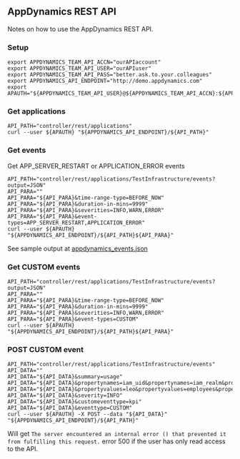 ## AppDynamics REST API
Notes on how to use the AppDynamics REST API.

### Setup

    export APPDYNAMICS_TEAM_API_ACCN="ourAPIaccount"
    export APPDYNAMICS_TEAM_API_USER="ourAPIuser"
    export APPDYNAMICS_TEAM_API_PASS="better.ask.to.your.colleagues"
    export APPDYNAMICS_API_ENDPOINT="http://demo.appdynamics.com"
    export APAUTH="${APPDYNAMICS_TEAM_API_USER}@${APPDYNAMICS_TEAM_API_ACCN}:${APPDYNAMICS_TEAM_API_PASS}"

### Get applications

    API_PATH="controller/rest/applications"
    curl --user ${APAUTH} "${APPDYNAMICS_API_ENDPOINT}/${API_PATH}"


### Get events
Get APP_SERVER_RESTART or APPLICATION_ERROR events

    API_PATH="controller/rest/applications/TestInfrastructure/events?output=JSON"
    API_PARA=""
    API_PARA="${API_PARA}&time-range-type=BEFORE_NOW"
    API_PARA="${API_PARA}&duration-in-mins=9999"
    API_PARA="${API_PARA}&severities=INFO,WARN,ERROR"
    API_PARA="${API_PARA}&event-types=APP_SERVER_RESTART,APPLICATION_ERROR"
    curl --user ${APAUTH} "${APPDYNAMICS_API_ENDPOINT}/${API_PATH}${API_PARA}"

See sample output at [appdynamics_events.json](https://gist.github.com/elgalu/62152e253406307a09b4ca51f2581ef9)

### Get CUSTOM events

    API_PATH="controller/rest/applications/TestInfrastructure/events?output=JSON"
    API_PARA=""
    API_PARA="${API_PARA}&time-range-type=BEFORE_NOW"
    API_PARA="${API_PARA}&duration-in-mins=9999"
    API_PARA="${API_PARA}&severities=INFO,WARN,ERROR"
    API_PARA="${API_PARA}&event-types=CUSTOM"
    curl --user ${APAUTH} "${APPDYNAMICS_API_ENDPOINT}/${API_PATH}${API_PARA}"

### POST CUSTOM event

    API_PATH="controller/rest/applications/TestInfrastructure/events"
    API_DATA=""
    API_DATA="${API_DATA}&summary=usage"
    API_DATA="${API_DATA}&propertynames=iam_uid&propertynames=iam_realm&propertynames=team"
    API_DATA="${API_DATA}&propertyvalues=leo&propertyvalues=employees&propertyvalues=tip"
    API_DATA="${API_DATA}&severity=INFO"
    API_DATA="${API_DATA}&customeventtype=kpi"
    API_DATA="${API_DATA}&eventtype=CUSTOM"
    curl --user ${APAUTH} -X POST --data "${API_DATA}" "${APPDYNAMICS_API_ENDPOINT}/${API_PATH}"

Will get `The server encountered an internal error () that prevented it from fulfilling this request.` error 500 if the user has only read access to the API.
